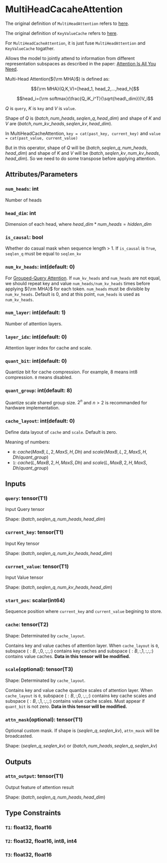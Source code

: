 # MultiHeadCacaheAttention

The original definition of `MultiHeadAttention` refers to [here](MultiHeadAttention.md).

The original definition of `KeyValueCache` refers to [here](KeyValueCache.md).

For `MultiHeadCacheAttention`, it is just fuse `MultiHeadAttention` and `KeyValueCache` togather.

Allows the model to jointly attend to information from different representation subspaces as described in the paper: [Attention Is All You Need](https://arxiv.org/abs/1706.03762).

Multi-Head Attention(${\rm MHA}$) is defined as:

$${\rm MHA}(Q,K,V)=[head_1, head_2,...,head_h]$$

$$head_i={\rm softmax}(\frac{Q_iK_i^T}{\sqrt{head\_dim}})V_i$$

$Q$ is `query`, $K$ is `key` and $V$ is `value`.

Shape of $Q$ is $(batch, num\_heads, seqlen\_q, head\_dim)$ and shape of $K$ and $V$ are $(batch, num\_kv\_heads, seqlen\_kv, head\_dim)$.

In MultiHeadCacheAttention, `key = cat(past_key, current_key)` and `value = cat(past_value, current_value)`

But in this operator, shape of $Q$ will be $(batch, seqlen\_q, num\_heads, head\_dim)$ and shape of $K$ and $V$ will be $(batch, seqlen\_kv, num\_kv\_heads, head\_dim)$. So we need to do some transpose before applying attention.

## Attributes/Parameters

### `num_heads`: int

Number of heads

### `head_dim`: int

Dimension of each head, where $head\_dim * num\_heads = hidden\_dim$

### `is_causal`: bool

Whether do casual mask when sequence length > 1. If `is_causal` is `True`, `seqlen_q` must be equal to `seqlen_kv`

### `num_kv_heads`: int(default: 0)

For [Grouped-Query Attention](https://arxiv.org/pdf/2305.13245.pdf). If `num_kv_heads` and `num_heads` are not equal, we should repeat key and value `num_heads/num_kv_heads` times before applying ${\rm MHA}$ for each token. `num_heads` must be divisible by `num_kv_heads`. Default is 0, and at this point, `num_heads` is used as `num_kv_heads`.

### `num_layer`: int(default: 1)

Number of attention layers.

### `layer_idx`: int(default: 0)

Attention layer index for cache and scale.

### `quant_bit`: int(default: 0)

Quantize bit for cache compression. For example, 8 means int8 compression. `0` means disabled.

### `quant_group`: int(default: 8)

Quantize scale shared group size. $2^n$ and $n > 2$ is recommanded for hardware implementation.

### `cache_layout`: int(default: 0)

Define data layout of `cache` and `scale`. Default is zero.

Meaning of numbers:
- `0`: $cache(MaxB,L,2,MaxS,H,Dh)$ and $scale(MaxB,L,2,MaxS,H,Dh/quant\_group)$
- `1`: $cache(L,MaxB,2,H,MaxS,Dh)$ and $scale(L,MaxB,2,H,MaxS,Dh/quant\_group)$

## Inputs

### `query`: tensor(T1)

Input Query tensor

Shape: $(batch, seqlen\_q, num\_heads, head\_dim)$
### `current_key`: tensor(T1)

Input Key tensor

Shape: $(batch, seqlen\_q, num\_kv\_heads, head\_dim)$

### `currnet_value`: tensor(T1)

Input Value tensor

Shape: $(batch, seqlen\_q, num\_kv\_heads, head\_dim)$

### `start_pos`: scalar(int64)

Sequence position where `current_key` and `current_value` begining to store.

### `cache`: tensor(T2)

Shape: Determinated by `cache_layout`.

Contains key and value caches of attention layer. When `cache_layout` is `0`, subspace $(:B,:,0,:,:,:)$ contains key caches and subspace $(:B,:,1,:,:,:)$ contains value caches. **Data in this tensor will be modified.**

### `scale`(optional): tensor(T3)

Shape: Determinated by `cache_layout`.

Contains key and value cache quantize scales of attention layer. When `cache_layout` is `0`, subspace $(:B,:,0,:,:,:)$ contains key cache scales and subspace $(:B,:,1,:,:,:)$ contains value cache scales. Must appear if `quant_bit` is not zero. **Data in this tensor will be modified.**

### `attn_mask`(optional): tensor(T1)

Optional custom mask. If shape is $(seqlen\_q, seqlen\_kv)$, `attn_mask` will be broadcasted.

Shape: $(seqlen\_q, seqlen\_kv)$ or $(batch, num\_heads, seqlen\_q, seqlen\_kv)$

## Outputs

### `attn_output`: tensor(T1)

Output feature of attention result

Shape: $(batch, seqlen\_q, num\_heads, head\_dim)$

## Type Constraints

### `T1`: float32, float16

### `T2`: float32, float16, int8, int4

### `T3`: float32, float16
